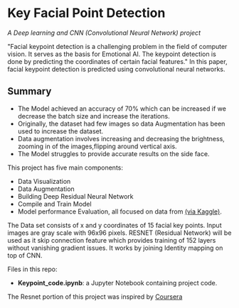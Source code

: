 # Key Facial Point Detection 
_A Deep learning and CNN (Convolutional Neural Network) project_

"Facial keypoint detection is a challenging problem in the field of computer vision. It serves as the basis for Emotional AI. The keypoint detection is done by predicting the coordinates of certain facial features." In this paper, facial keypoint detection is predicted using convolutional neural networks.

## Summary

* The Model achieved an accuracy of 70% which can be increased if we decrease the batch size and increase the iterations.
* Originally, the dataset had few images so data Augmentation has been used to increase the dataset. 
* Data augmentation involves increasing and decreasing the brightness, zooming in of the images,flipping around vertical axis. 
* The Model struggles to provide accurate results on the side face.

This project has five main components: 

* Data Visualization 
* Data Augmentation 
* Building Deep Residual Neural Network 
* Compile and Train Model
* Model performance Evaluation, all focused on data from [(via Kaggle)](https://www.kaggle.com/c/facial-keypoints-detection).  

The Data set consists of x and y coordinates of 15 facial key points. Input images are gray scale with 96x96 pixels. RESNET (Residual Network) will be used as  it skip connection feature which provides training of 152 layers without vanishing gradient issues. It works by joining Identity mapping on top of CNN. 

Files in this repo:
* **Keypoint_code.ipynb**: a Jupyter Notebook containing project code.

The Resnet portion of this project was inspired by [Coursera](https://www.coursera.org/learn/facial-key-point-detection/)
